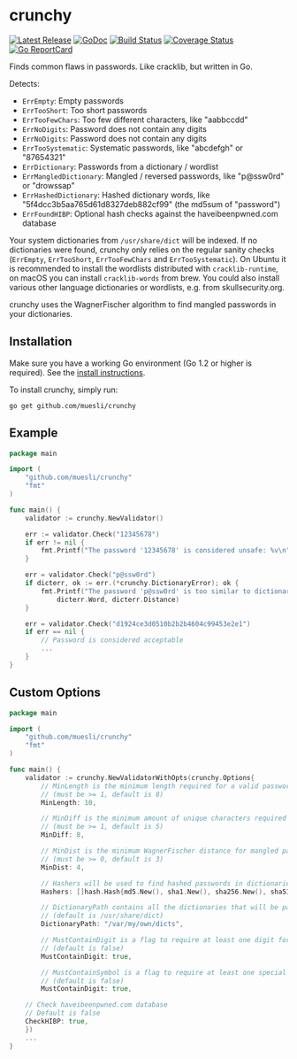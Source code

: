 # crunchy

[![Latest Release](https://img.shields.io/github/release/muesli/crunchy.svg)](https://github.com/muesli/crunchy/releases)
[![GoDoc](https://godoc.org/github.com/golang/gddo?status.svg)](https://godoc.org/github.com/muesli/crunchy)
[![Build Status](https://travis-ci.org/muesli/crunchy.svg?branch=master)](https://travis-ci.org/muesli/crunchy)
[![Coverage Status](https://coveralls.io/repos/github/muesli/crunchy/badge.svg?branch=master)](https://coveralls.io/github/muesli/crunchy?branch=master)
[![Go ReportCard](http://goreportcard.com/badge/muesli/crunchy)](http://goreportcard.com/report/muesli/crunchy)

Finds common flaws in passwords. Like cracklib, but written in Go.

Detects:

- `ErrEmpty`: Empty passwords
- `ErrTooShort`: Too short passwords
- `ErrTooFewChars`: Too few different characters, like "aabbccdd"
- `ErrNoDigits`: Password does not contain any digits
- `ErrNoDigits`: Password does not contain any digits
- `ErrTooSystematic`: Systematic passwords, like "abcdefgh" or "87654321"
- `ErrDictionary`: Passwords from a dictionary / wordlist
- `ErrMangledDictionary`: Mangled / reversed passwords, like "p@ssw0rd" or "drowssap"
- `ErrHashedDictionary`: Hashed dictionary words, like "5f4dcc3b5aa765d61d8327deb882cf99" (the md5sum of "password")
- `ErrFoundHIBP`: Optional hash checks against the haveibeenpwned.com database

Your system dictionaries from `/usr/share/dict` will be indexed. If no dictionaries were found, crunchy only relies on
the regular sanity checks (`ErrEmpty`, `ErrTooShort`, `ErrTooFewChars` and `ErrTooSystematic`). On Ubuntu it is
recommended to install the wordlists distributed with `cracklib-runtime`, on macOS you can install `cracklib-words` from
brew. You could also install various other language dictionaries or wordlists, e.g. from skullsecurity.org.

crunchy uses the WagnerFischer algorithm to find mangled passwords in your dictionaries.

## Installation

Make sure you have a working Go environment (Go 1.2 or higher is required).
See the [install instructions](http://golang.org/doc/install.html).

To install crunchy, simply run:

    go get github.com/muesli/crunchy

## Example

```go
package main

import (
	"github.com/muesli/crunchy"
	"fmt"
)

func main() {
    validator := crunchy.NewValidator()

    err := validator.Check("12345678")
    if err != nil {
        fmt.Printf("The password '12345678' is considered unsafe: %v\n", err)
    }

    err = validator.Check("p@ssw0rd")
    if dicterr, ok := err.(*crunchy.DictionaryError); ok {
        fmt.Printf("The password 'p@ssw0rd' is too similar to dictionary word '%s' (distance %d)\n",
            dicterr.Word, dicterr.Distance)
    }

    err = validator.Check("d1924ce3d0510b2b2b4604c99453e2e1")
    if err == nil {
        // Password is considered acceptable
        ...
    }
}
```

## Custom Options

```go
package main

import (
	"github.com/muesli/crunchy"
	"fmt"
)

func main() {
    validator := crunchy.NewValidatorWithOpts(crunchy.Options{
        // MinLength is the minimum length required for a valid password
        // (must be >= 1, default is 8)
        MinLength: 10,

        // MinDiff is the minimum amount of unique characters required for a valid password
        // (must be >= 1, default is 5)
        MinDiff: 8,

        // MinDist is the minimum WagnerFischer distance for mangled password dictionary lookups
        // (must be >= 0, default is 3)
        MinDist: 4,

        // Hashers will be used to find hashed passwords in dictionaries
        Hashers: []hash.Hash{md5.New(), sha1.New(), sha256.New(), sha512.New()},

        // DictionaryPath contains all the dictionaries that will be parsed
        // (default is /usr/share/dict)
        DictionaryPath: "/var/my/own/dicts",

        // MustContainDigit is a flag to require at least one digit for a valid password
        // (default is false)
        MustContainDigit: true,

        // MustContainSymbol is a flag to require at least one special symbol for a valid password
        // (default is false)
        MustContainDigit: true,

	// Check haveibeenpwned.com database
	// Default is false
	CheckHIBP: true,
    })
    ...
}
```
